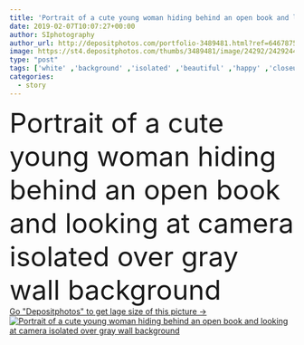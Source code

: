 ```yaml
---
title: 'Portrait of a cute young woman hiding behind an open book and looking at camera isolated over gray wall background '
date: 2019-02-07T10:07:27+00:00
author: SIphotography
author_url: http://depositphotos.com/portfolio-3489481.html?ref=64678756
image: https://st4.depositphotos.com/thumbs/3489481/image/24292/242924450/api_thumb_450.jpg?forcejpeg=true
type: "post"
tags: ['white' ,'background' ,'isolated' ,'beautiful' ,'happy' ,'closeup' ,'holding' ,'person' ,'girl' ,'female' ,'young' ,'people' ,'beauty' ,'cheerful' ,'portrait' ,'cute' ,'caucasian' ,'smile' ,'up' ,'close' ,'teenager' ,'youth' ,'face' ,'fashion' ,'pretty' ,'school' ,'woman' ,'cover' ,'reading' ,'book' ,'learning' ,'education' ,'looking' ,'literature' ,'study' ,'attractive' ,'hide' ,'casual' ,'college' ,'student' ,'standing' ,'story' ,'confident' ,'latin' ,'ethnic' ,'indian' ,'interesting' ,'Hispanic' ]
categories: 
  - story
---
```

<div aling="center">
            <font size="60"> Portrait of a cute young woman hiding behind an open book and looking at camera isolated over gray wall background</font>   
</div>
<div>
    <a href='https://depositphotos.com/242924450/stock-photo-portrait-cute-young-woman-hiding.html?ref=64678756' target=_blank > Go "Depositphotos" to get lage size of this picture ->
        <img href='https://depositphotos.com/242924450/stock-photo-portrait-cute-young-woman-hiding.html?ref=64678756' src='https://st4.depositphotos.com/3489481/24292/i/950/depositphotos_242924450-stock-photo-portrait-cute-young-woman-hiding.jpg?forcejpeg=true' alt='Portrait of a cute young woman hiding behind an open book and looking at camera isolated over gray wall background' >
    </a>
</div>
